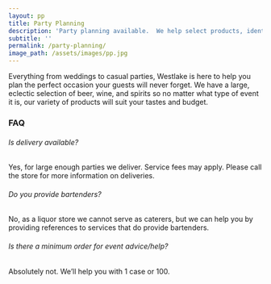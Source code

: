 ```yaml
---
layout: pp
title: Party Planning
description: 'Party planning available.  We help select products, identify how much you need, and help you ready for your next celebration.'
subtitle: ''
permalink: /party-planning/
image_path: /assets/images/pp.jpg
---
```


Everything from weddings to casual parties, Westlake is here to help you plan the perfect occasion your guests will never forget. We have a large, eclectic selection of beer, wine, and spirits so no matter what type of event it is, our variety of products will suit your tastes and budget.

### FAQ

###### Is delivery available?

Yes, for large enough parties we deliver. Service fees may apply. Please call the store for more information on deliveries.

###### Do you provide bartenders?

No, as a liquor store we cannot serve as caterers, but we can help you by providing references to services that do provide bartenders.

###### Is there a minimum order for event advice/help?

Absolutely not. We’ll help you with 1 case or 100.